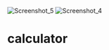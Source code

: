 ![Screenshot_5](https://github.com/Asma-179/calculator/assets/137446460/af855631-9d66-4a26-9d83-033e5c530f6c)
![Screenshot_4](https://github.com/Asma-179/calculator/assets/137446460/39c6cd5b-9469-468c-8280-26ad349646a0)
# calculator
